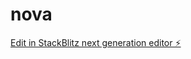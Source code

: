 # nova

[Edit in StackBlitz next generation editor ⚡️](https://stackblitz.com/~/github.com/ChristianMoraLopez/nova)